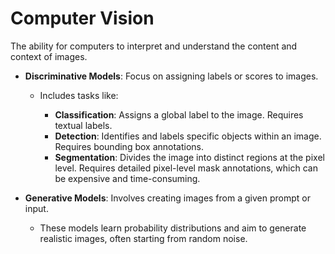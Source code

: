 # Computer Vision

The ability for computers to interpret and understand the content and context of images.

- **Discriminative Models**: Focus on assigning labels or scores to images.

  - Includes tasks like:

    - **Classification**: Assigns a global label to the image. Requires textual labels.
    - **Detection**: Identifies and labels specific objects within an image. Requires bounding box annotations.
    - **Segmentation**: Divides the image into distinct regions at the pixel level. Requires detailed pixel-level mask annotations, which can be expensive and time-consuming.

- **Generative Models**: Involves creating images from a given prompt or input.

  - These models learn probability distributions and aim to generate realistic images, often starting from random noise.
